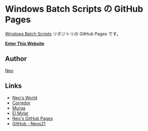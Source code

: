 # Windows Batch Scripts の GitHub Pages

[Windows Batch Scripts](https://github.com/Neos21/windows-batch-scripts/) リポジトリの GitHub Pages です。

__[Enter This Website](https://neos21.github.io/windows-batch-scripts/)__


## Author

[Neo](http://neo.s21.xrea.com/)


## Links

- [Neo's World](http://neo.s21.xrea.com/)
- [Corredor](https://neos21.hatenablog.com/)
- [Murga](https://neos21.hatenablog.jp/)
- [El Mylar](https://neos21.hateblo.jp/)
- [Neo's GitHub Pages](https://neos21.github.io/)
- [GitHub - Neos21](https://github.com/Neos21/)
